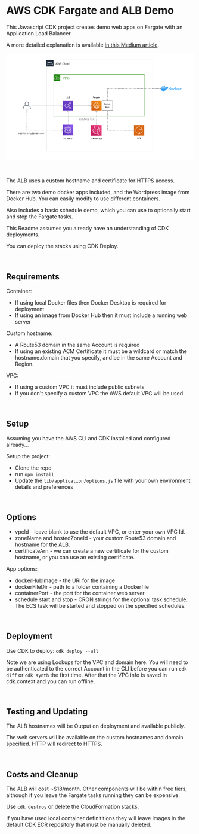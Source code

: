 # AWS CDK Fargate and ALB Demo

This Javascript CDK project creates demo web apps on Fargate with an Application Load Balancer.

A more detailed explanation is available [in this Medium article](https://markilott.medium.com/fargate-web-demo-using-cdk-d7ba12a0d166).

<img src="lib/assets/alb-fargate-diagram.png" width="1000">

&nbsp;

The ALB uses a custom hostname and certificate for HTTPS access.

There are two demo docker apps included, and the Wordpress image from Docker Hub. You can easily modify to use different containers.

Also includes a basic schedule demo, which you can use to optionally start and stop the Fargate tasks.

This Readme assumes you already have an understanding of CDK deployments.

You can deploy the stacks using CDK Deploy.

&nbsp;

## Requirements

Container:
- If using local Docker files then Docker Desktop is required for deployment
- If using an image from Docker Hub then it must include a running web server

Custom hostname:
- A Route53 domain in the same Account is required
- If using an existing ACM Certificate it must be a wildcard or match the hostname.domain that you specify, and be in the same Account and Region.

VPC:
- If using a custom VPC it must include public subnets
- If you don't specify a custom VPC the AWS default VPC will be used

&nbsp;

## Setup

Assuming you have the AWS CLI and CDK installed and configured already...

Setup the project:
- Clone the repo
- run `npm install`
- Update the `lib/application/options.js` file with your own environment details and preferences

&nbsp;

## Options

- vpcId - leave blank to use the default VPC, or enter your own VPC Id.
- zoneName and hostedZoneId - your custom Route53 domain and hostname for the ALB.
- certificateArn - we can create a new certificate for the custom hostname, or you can use an existing certificate.

App options:
- dockerHubImage - the URI for the image
- dockerFileDir - path to a folder containing a Dockerfile
- containerPort - the port for the container web server
- schedule start and stop - CRON strings for the optional task schedule. The ECS task will be started and stopped on the specified schedules.

&nbsp;

## Deployment

Use CDK to deploy:
`cdk deploy --all`

Note we are using Lookups for the VPC and domain here. You will need to be authenticated to the correct Account in the CLI before you can run `cdk diff` or `cdk synth` the first time. After that the VPC info is saved in cdk.context and you can run offline.

&nbsp;


## Testing and Updating

The ALB hostnames will be Output on deployment and available publicly.

The web servers will be available on the custom hostnames and domain specified. HTTP will redirect to HTTPS.

&nbsp;

## Costs and Cleanup

The ALB will cost ~$18/month. Other components will be within free tiers, although if you leave the Fargate tasks running they can be expensive.

Use `cdk destroy` or delete the CloudFormation stacks.

If you have used local container definititions they will leave images in the default CDK ECR repository that must be manually deleted.
